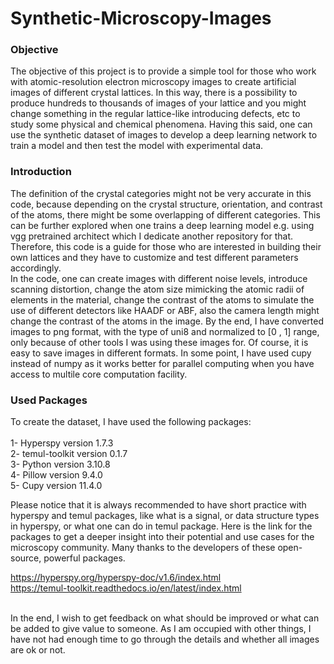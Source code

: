 # Synthetic-Microscopy-Images<br>

### Objective
The objective of this project is to provide a simple tool for those who work with atomic-resolution electron microscopy images to create artificial images of different crystal lattices. In this way, there is a possibility to produce hundreds to thousands of images of your lattice and you might change something in the regular lattice-like introducing defects, etc to study some physical and chemical phenomena. Having this said, one can use the synthetic dataset of images to develop a deep learning network to train a model and then test the model with experimental data.

### Introduction
The definition of the crystal categories might not be very accurate in this code, because depending on the crystal structure, orientation, and contrast of the atoms, there might be some overlapping of different categories. This can be further explored when one trains a deep learning model e.g. using vgg pretrained architect which I dedicate another repository for that. Therefore, this code is a guide for those who are interested in building their own lattices and they have to customize and test different parameters accordingly.  <br>
In the code, one can create images with different noise levels, introduce scanning distortion, change the atom size mimicking the atomic radii of elements in the material, change the contrast of the atoms to simulate the use of different detectors like HAADF or ABF, also the camera length might change the contrast of the atoms in the image. By the end, I have converted images to png format, with the type of uni8 and normalized to [0 , 1] range, only because of other tools I was using these images for. Of course, it is easy to save images in different formats. In some point, I have used cupy instead of numpy as it works better for parallel computing when you have access to multile core computation facility.  


### Used Packages
To create the dataset, I have used the following packages:<br><br>
1- Hyperspy       version 1.7.3  <br>
2- temul-toolkit  version 0.1.7  <br>
3- Python         version 3.10.8 <br>
4- Pillow         version 9.4.0  <br>
5- Cupy           version 11.4.0 <br>

Please notice that it is always recommended to have short practice with hyperspy and temul packages, like what is a signal, or data structure types in hyperspy, or what one can do in temul package. Here is the link for the packages to get a deeper insight into their potential and use cases for the microscopy community. Many thanks to the developers of these open-source, powerful packages.   

https://hyperspy.org/hyperspy-doc/v1.6/index.html <br>
https://temul-toolkit.readthedocs.io/en/latest/index.html  <br><br>

In the end, I wish to get feedback on what should be improved or what can be added to give value to someone. As I am occupied with other things, I have not had enough time to go through the details and whether all images are ok or not.
